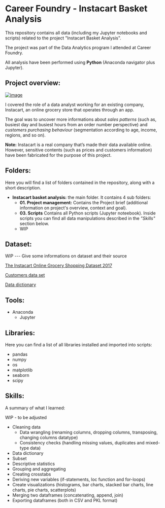 # Career Foundry - Instacart Basket Analysis
This repository contains all data (including my Jupyter notebooks and scripts) related to the project "Instacart Basket Analysis".

The project was part of the Data Analytics program I attended at Career Foundry.

All analysis have been performed using **Python** (Anaconda navigator plus Jupyter).

## Project overview:
[![image](https://www.linkpicture.com/q/Picture1.jpg)](https://www.linkpicture.com/view.php?img=LPic640c7ff6b7d0f2097178861)

I covered the role of a data analyst working for an existing company, Instacart, an online grocery store that operates through an app.

The goal was to uncover more informations about _sales patterns_ (such as, busiest day and busiest hours from an order number perspective) and _customers purchasing behaviour_ (segmentation according to age, income,  regions, and so on).

**Note:** Instacart is a real company that’s made their data available online. However, sensitive contents (such as prices and customers information) have been fabricated for the purpose of this project.

## Folders:
Here you will find a list of folders contained in the repository, along with a short description.

- **Instacart basket analysis:** the main folder. It contains 4 sub folders:
  - **01. Project management:** Contains the Project brief (additional information on project's overview, context and goal).
  - **03. Scripts** Contains all Python scripts (Jupyter noteebook). Inside scripts you can find all data manipulations described in the _"Skills"_ section below.
  - WIP

## Dataset:
WIP --- Give some informations on dataset and their source

[The Instacart Online Grocery Shopping Dataset 2017](https://www.instacart.com/datasets/grocery-shopping-2017)

[Customers data set](https://s3.amazonaws.com/coach-courses-us/public/courses/data-immersion/A4/A4_Data_Assets/customers.zip)

[Data dictionary](https://gist.github.com/jeremystan/c3b39d947d9b88b3ccff3147dbcf6c6b)

## Tools:
- Anaconda
  - Jupyter

## Libraries:
Here you can find a list of all libraries installed and imported into scripts:

- pandas
- numpy
- os
- matplotlib
- seaborn
- scipy

## Skills:
A summary of what I learned:

WIP - to be adjusted
- Cleaning data
  - Data wrangling (renaming columns, dropping columns, transposing, changing columns datatype)
  - Consistency checks (handling missing values, duplicates and mixed-type data)
- Data dictionary
- Subset
- Descriptive statistics
- Grouping and aggregating
- Creating crosstabs
- Deriving new variables (if-statements, loc function and for-loops)
- Create visualizations (histograms, bar charts, stacked bar charts, line charts, pie charts, scatterplots)
- Merging two dataframes (concatenating, append, join)
- Exporting dataframes (both in CSV and PKL format)
